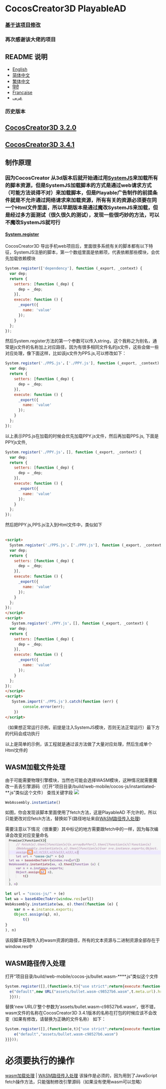 # CocosCreator3D PlayableAD

### [基于该项目修改](https://github.com/Jecced/c3d2one)

### 再次感谢该大佬的项目

## README 说明

- [English](README.en.md)
- [简体中文](README.zh-CN.md)
- [繁体中文](README.zh-TW.md)
- [हिंदी](README.hi.md)
- [Française](README.fr.md)
- [عربى](README.ar.md)

### 历史版本

## [CocosCreator3D 3.2.0](./version/Version%203.2.0.md)

## [CocosCreator3D 3.4.1](./version/Version%203.4.1.md)

## 制作原理

### 因为CocosCreator 从3d版本后就开始通过用[SystemJS](https://github.com/systemjs/systemjs)来加载所有的脚本资源，但是SystemJS加载脚本的方式是通过web请求方式（可能方法说得不对）来加载脚本，但是Playable广告制作的前提条件就是不允许通过网络请求来加载资源，所有有关的资源必须要在同一个Html文件里面，所以早期版本是通过魔改SystemJS来加载，但是经过多方面测试（很久很久的测试），发现一些很巧妙的方法，可以不魔改SystemJS就可行

#### [System.register](https://github.com/systemjs/systemjs/blob/main/docs/system-register.md)

CocosCreator3D 导出手机web项目后，里面很多系统有关的脚本都有以下特征，SystemJS注册的脚本，第一个数组里面是依赖项，代表依赖那些模块，会优先加载依赖模块

```javascript
System.register(['dependency'], function (_export, _context) {
  var dep;
  return {
    setters: [function (_dep) {
      dep = _dep;
    }],
    execute: function () {
      _export({
        name: 'value'
      });
    }
  };
});
```

然后System.register方法的第一个参数可以传入string，这个我称之为别名，通常是js文件的名称加上对应路径，因为有很多相同文件名的js文件，这些会做一些对应处理，像下面这样，比如该js文件为PPS.js,可以修改如下：

```javascript
System.register('./PPS.js'，['./PPY.js'], function (_export, _context) {
  var dep;
  return {
    setters: [function (_dep) {
      dep = _dep;
    }],
    execute: function () {
      _export({
        name: 'value'
      });
    }
  };
});
```

以上表示PPS.js在加载的时候会优先加载PPY.js文件，然后再加载PPS.js,
下面是PPYjs文件,

```javascript
System.register('./PPY.js'，[], function (_export, _context) {
  var dep;
  return {
    setters: [function (_dep) {
      dep = _dep;
    }],
    execute: function () {
      _export({
        name: 'value'
      });
    }
  };
});
```

然后把PPY.js,PPS.js注入到Html文件中，类似如下

```html

<script>
  System.register('./PPS.js'，['./PPY.js'], function (_export, _context) {
  var dep;
  return {
    setters: [function (_dep) {
      dep = _dep;
    }],
    execute: function () {
      _export({
        name: 'value'
      });
    }
  };
});
</script>
<script>
   System.register('./PPY.js'，[], function (_export, _context) {
  var dep;
  return {
    setters: [function (_dep) {
      dep = _dep;
    }],
    execute: function () {
      _export({
        name: 'value'
      });
    }
  };
});
</script>
<script>
   System.import('./PPS.js').catch(function (err) {
        console.error(err);
    })
</script>
```

（如果想正常运行示例，前提是注入SystemJS模块，否则无法正常运行）最下方的代码会成功执行

以上是简单的示例，该工程就是通过该方法做了大量对应处理，然后生成单个Html文件的

## WASM加载文件处理

由于可能需要物理引擎模块，当然也可能会选择WASM模块，这种情况就需要魔改一丢丢引擎源码（打开“项目目录/build/web-mobile/cocos-js/instantiated-**.js”类似这个文件）
查找关键字段
![](./pic/Snipaste_2022-03-06_19-31-09.jpg)

```javascript
WebAssembly.instantiate()
```

如图，你会发现该脚本里面使用了fetch方法，这是PlayableAD 不允许的，所以只能更改对应fetch方法，替换如下(路径地址来自[WASM路径传入处理](./README.md#wasm路径传入处理))

需要注意以下情况（很重要）其中标记的地方需要跟fetch中的一样，因为每次编译会改变对应变量命名
![](./pic/Snipaste_2022-04-01_13-48-28.jpg)

```javascript
let url = "cocos-js/" + (e)
let wa = base64DecToArr(window.res[url])
WebAssembly.instantiate(wa, o).then((function (e) {
    var n = e.instance.exports;
    Object.assign(qJ, n),
        t()
}
), n) 
```

该段脚本获取传入的wasm资源的路径，所有的文本资源与二进制资源全部存在于window.res中

## WASM路径传入处理

打开“项目目录/build/web-mobile/cocos-js/bullet.wasm-****.js”类似这个文件

```javascript
System.register([],(function(e,t){"use strict";return{execute:function(){
  e("default",new URL("assets/bullet.wasm-c98527b6.wasm",t.meta.url).href)}
  }}));

```

替换‘new URL()’整个参数为’assets/bullet.wasm-c98527b6.wasm‘，很不错，wasm文件的名称在CocosCreator3D 3.4.1版本的名称在打包的时候应该不会改变（如果有修改，请替换为正确的文件名称）
如下：

```javascript
System.register([],(function(e,t){"use strict";return{execute:function(){
    e("default","assets/bullet.wasm-c98527b6.wasm")
}}}));

```

# 必须要执行的操作

[wasm加载处理](./README.md#wasm加载文件处理)  |
[WASM路径传入处理](./README.md#wasm路径传入处理)
该操作是必须的，因为用到了JavaScript fetch操作方法，只能强制修改引擎源码（如果没有使用wasm可以忽略）
